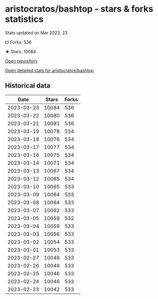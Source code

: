 # aristocratos/bashtop - stars & forks statistics

Stats updated on Mar 2023, 23

☋ Forks: 536

★ Stars: 10084

[Open repository](https://github.com/aristocratos/bashtop)

[Open detailed stats for aristocratos/bashtop](https://reviewgithub.com/rep/aristocratos/bashtop)

## Historical data
| Date | Stars | Forks |
|------|-------|-------|
| 2023-03-23 | 10084 | 536 | 
| 2023-03-22 | 10080 | 536 | 
| 2023-03-21 | 10081 | 536 | 
| 2023-03-19 | 10078 | 534 | 
| 2023-03-18 | 10076 | 534 | 
| 2023-03-17 | 10077 | 534 | 
| 2023-03-16 | 10075 | 534 | 
| 2023-03-14 | 10071 | 534 | 
| 2023-03-13 | 10067 | 534 | 
| 2023-03-12 | 10065 | 534 | 
| 2023-03-10 | 10065 | 533 | 
| 2023-03-09 | 10064 | 533 | 
| 2023-03-08 | 10064 | 533 | 
| 2023-03-07 | 10062 | 533 | 
| 2023-03-05 | 10059 | 532 | 
| 2023-03-04 | 10059 | 533 | 
| 2023-03-03 | 10056 | 533 | 
| 2023-03-02 | 10054 | 533 | 
| 2023-03-01 | 10053 | 533 | 
| 2023-02-27 | 10049 | 533 | 
| 2023-02-26 | 10049 | 533 | 
| 2023-02-25 | 10046 | 533 | 
| 2023-02-24 | 10046 | 533 | 
| 2023-02-23 | 10042 | 533 | 


